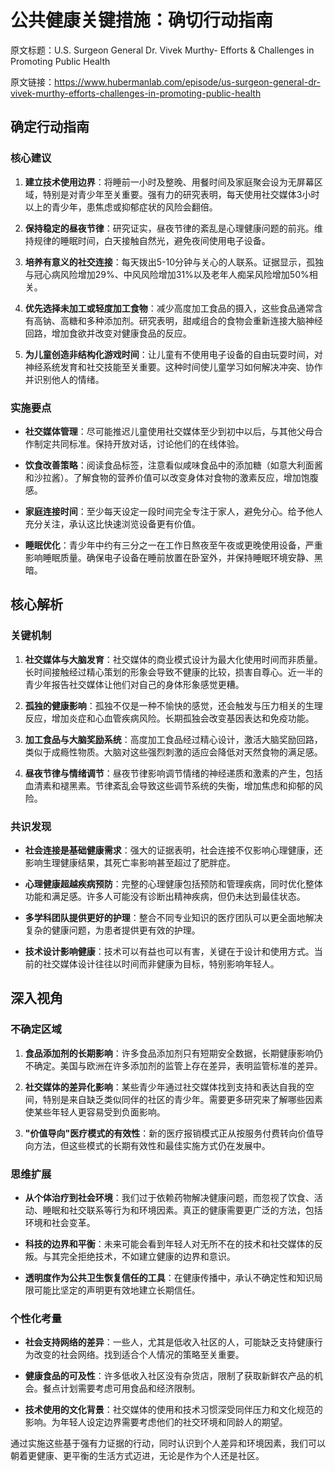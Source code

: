 # 公共健康关键措施：确切行动指南

原文标题：U.S. Surgeon General Dr. Vivek Murthy- Efforts & Challenges in Promoting Public Health

原文链接：https://www.hubermanlab.com/episode/us-surgeon-general-dr-vivek-murthy-efforts-challenges-in-promoting-public-health

<YouTube videoId="qNzl12g0Dd8" />

## 确定行动指南

### 核心建议

1. **建立技术使用边界**：将睡前一小时及整晚、用餐时间及家庭聚会设为无屏幕区域，特别是对青少年至关重要。强有力的研究表明，每天使用社交媒体3小时以上的青少年，患焦虑或抑郁症状的风险会翻倍。

2. **保持稳定的昼夜节律**：研究证实，昼夜节律的紊乱是心理健康问题的前兆。维持规律的睡眠时间，白天接触自然光，避免夜间使用电子设备。

3. **培养有意义的社交连接**：每天拨出5-10分钟与关心的人联系。证据显示，孤独与冠心病风险增加29%、中风风险增加31%以及老年人痴呆风险增加50%相关。

4. **优先选择未加工或轻度加工食物**：减少高度加工食品的摄入，这些食品通常含有高钠、高糖和多种添加剂。研究表明，甜咸组合的食物会重新连接大脑神经回路，增加食欲并改变对健康食品的反应。

5. **为儿童创造非结构化游戏时间**：让儿童有不使用电子设备的自由玩耍时间，对神经系统发育和社交技能至关重要。这种时间使儿童学习如何解决冲突、协作并识别他人的情绪。

### 实施要点

- **社交媒体管理**：尽可能推迟儿童使用社交媒体至少到初中以后，与其他父母合作制定共同标准。保持开放对话，讨论他们的在线体验。

- **饮食改善策略**：阅读食品标签，注意看似咸味食品中的添加糖（如意大利面酱和沙拉酱）。了解食物的营养价值可以改变身体对食物的激素反应，增加饱腹感。

- **家庭连接时间**：至少每天设定一段时间完全专注于家人，避免分心。给予他人充分关注，承认这比快速浏览设备更有价值。

- **睡眠优化**：青少年中约有三分之一在工作日熬夜至午夜或更晚使用设备，严重影响睡眠质量。确保电子设备在睡前放置在卧室外，并保持睡眠环境安静、黑暗。

## 核心解析

### 关键机制

1. **社交媒体与大脑发育**：社交媒体的商业模式设计为最大化使用时间而非质量。长时间接触经过精心策划的形象会导致不健康的比较，损害自尊心。近一半的青少年报告社交媒体让他们对自己的身体形象感觉更糟。

2. **孤独的健康影响**：孤独不仅是一种不愉快的感觉，还会触发与压力相关的生理反应，增加炎症和心血管疾病风险。长期孤独会改变基因表达和免疫功能。

3. **加工食品与大脑奖励系统**：高度加工食品经过精心设计，激活大脑奖励回路，类似于成瘾性物质。大脑对这些强烈刺激的适应会降低对天然食物的满足感。

4. **昼夜节律与情绪调节**：昼夜节律影响调节情绪的神经递质和激素的产生，包括血清素和褪黑素。节律紊乱会导致这些调节系统的失衡，增加焦虑和抑郁的风险。

### 共识发现

- **社会连接是基础健康需求**：强大的证据表明，社会连接不仅影响心理健康，还影响生理健康结果，其死亡率影响甚至超过了肥胖症。

- **心理健康超越疾病预防**：完整的心理健康包括预防和管理疾病，同时优化整体功能和满足感。许多人可能没有诊断出精神疾病，但仍未达到最佳状态。

- **多学科团队提供更好的护理**：整合不同专业知识的医疗团队可以更全面地解决复杂的健康问题，为患者提供更有效的护理。

- **技术设计影响健康**：技术可以有益也可以有害，关键在于设计和使用方式。当前的社交媒体设计往往以时间而非健康为目标，特别影响年轻人。

## 深入视角

### 不确定区域

1. **食品添加剂的长期影响**：许多食品添加剂只有短期安全数据，长期健康影响仍不确定。美国与欧洲在许多添加剂的监管上存在差异，表明监管标准的差异。

2. **社交媒体的差异化影响**：某些青少年通过社交媒体找到支持和表达自我的空间，特别是来自缺乏类似同伴的社区的青少年。需要更多研究来了解哪些因素使某些年轻人更容易受到负面影响。

3. **"价值导向"医疗模式的有效性**：新的医疗报销模式正从按服务付费转向价值导向方法，但这些模式的长期有效性和最佳实施方式仍在发展中。

### 思维扩展

- **从个体治疗到社会环境**：我们过于依赖药物解决健康问题，而忽视了饮食、活动、睡眠和社交联系等行为和环境因素。真正的健康需要更广泛的方法，包括环境和社会变革。

- **科技的边界和平衡**：未来可能会看到年轻人对无所不在的技术和社交媒体的反叛。与其完全拒绝技术，不如建立健康的边界和意识。

- **透明度作为公共卫生恢复信任的工具**：在健康传播中，承认不确定性和知识局限可能比坚定的声明更有效地建立长期信任。

### 个性化考量

- **社会支持网络的差异**：一些人，尤其是低收入社区的人，可能缺乏支持健康行为改变的社会网络。找到适合个人情况的策略至关重要。

- **健康食品的可及性**：许多低收入社区没有杂货店，限制了获取新鲜农产品的机会。餐点计划需要考虑可用食品和经济限制。

- **技术使用的文化背景**：社交媒体的使用和技术习惯深受同伴压力和文化规范的影响。为年轻人设定边界需要考虑他们的社交环境和同龄人的期望。

通过实施这些基于强有力证据的行动，同时认识到个人差异和环境因素，我们可以朝着更健康、更平衡的生活方式迈进，无论是作为个人还是社区。
